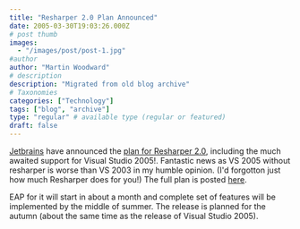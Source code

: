 ```yaml
---
title: "Resharper 2.0 Plan Announced"
date: 2005-03-30T19:03:26.000Z
# post thumb
images:
  - "/images/post/post-1.jpg"
#author
author: "Martin Woodward"
# description
description: "Migrated from old blog archive"
# Taxonomies
categories: ["Technology"]
tags: ["blog", "archive"]
type: "regular" # available type (regular or featured)
draft: false
---
```


[Jetbrains](http://www.jetbrains.com/) have announced the [plan for Resharper 2.0](http://www.jetbrains.net/confluence/display/ReSharper/ReSharper+2.0+Plan), including the much awaited support for Visual Studio 2005!.  Fantastic news as VS 2005 without resharper is worse than VS 2003 in my humble opinion. (I'd forgotton just how much Resharper does for you!)  The full plan is posted [here](http://www.jetbrains.net/confluence/display/ReSharper/ReSharper+2.0+Plan).

EAP for it will start in about a month and complete set of features will be implemented by the middle of summer. The release is planned for the autumn (about the same time as the release of Visual Studio 2005).